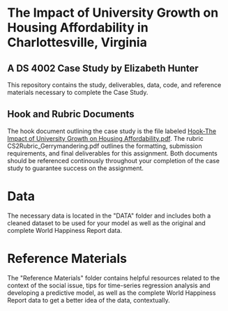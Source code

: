 # The Impact of University Growth on Housing Affordability in Charlottesville, Virginia
## A DS 4002 Case Study by Elizabeth Hunter
This repository contains the study, deliverables, data, code, and reference materials necessary to complete the Case Study.

## Hook and Rubric Documents 
The hook document outlining the case study is the file labeled [Hook-The Impact of University Growth on Housing Affordability.pdf]([https://github.com/mwm6nq/DS4002-CS2/blob/main/Hook-The%20Impact%20of%20University%20Growth%20on%20Housing%20Affordability.pdf]). The rubric CS2Rubric_Gerrymandering.pdf outlines the formatting, submission requirements, and final deliverables for this assignment. Both documents should be referenced continously throughout your completion of the case study to guarantee success on the assignment.

# Data
The necessary data is located in the "DATA" folder and includes both a cleaned dataset to be used for your model as well as the original and complete World Happiness Report data.
# Reference Materials
The "Reference Materials" folder contains helpful resources related to the context of the social issue, tips for time-series regression analysis and developing a predictive model, as well as the complete World Happiness Report data to get a better idea of the data, contextually.
